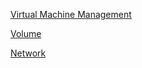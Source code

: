 <!-- [Quickstart Guides](./quickstarts.md) -->

[Virtual Machine Management](./vm-management.md)

[Volume](./volume.md)

[Network](./network.md)
